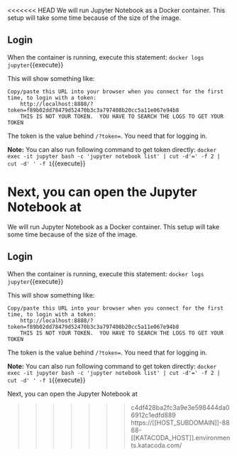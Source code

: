 <<<<<<< HEAD
We will run Jupyter Notebook as a Docker container. This setup will take some time because of the size of the image.

## Login
When the container is running, execute this statement:
`docker logs jupyter`{{execute}}

This will show something like:
```
Copy/paste this URL into your browser when you connect for the first time, to login with a token:
    http://localhost:8888/?token=f89b02dd78479d52470b3c3a797408b20cc5a11e067e94b8
    THIS IS NOT YOUR TOKEN.  YOU HAVE TO SEARCH THE LOGS TO GET YOUR TOKEN
```

The token is the value behind `/?token=`. You need that for logging in.

**Note:** You can also run following command to get token directly: 
`docker exec -it jupyter bash -c 'jupyter notebook list' | cut -d'=' -f 2 | cut -d' ' -f 1`{{execute}}

Next, you can open the Jupyter Notebook at 
=======
We will run Jupyter Notebook as a Docker container. This setup will take some time because of the size of the image.

## Login
When the container is running, execute this statement:
`docker logs jupyter`{{execute}}

This will show something like:
```
Copy/paste this URL into your browser when you connect for the first time, to login with a token:
    http://localhost:8888/?token=f89b02dd78479d52470b3c3a797408b20cc5a11e067e94b8
    THIS IS NOT YOUR TOKEN.  YOU HAVE TO SEARCH THE LOGS TO GET YOUR TOKEN
```

The token is the value behind `/?token=`. You need that for logging in.

**Note:** You can also run following command to get token directly: 
`docker exec -it jupyter bash -c 'jupyter notebook list' | cut -d'=' -f 2 | cut -d' ' -f 1`{{execute}}

Next, you can open the Jupyter Notebook at 
>>>>>>> c4df428ba2fc3a9e3e598444da06912c1edfd889
 https://[[HOST_SUBDOMAIN]]-8888-[[KATACODA_HOST]].environments.katacoda.com/